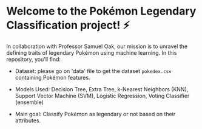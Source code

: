 # Welcome to the Pokémon Legendary Classification project! ⚡

In collaboration with Professor Samuel Oak, our mission is to unravel the defining traits of legendary Pokémon using machine learning. In this repository, you'll find:
* Dataset: please go on 'data' file to get the dataset `pokedex.csv` containing Pokémon features.
* Models Used: Decision Tree, Extra Tree, k-Nearest Neighbors (KNN), Support Vector Machine (SVM), Logistic Regression, Voting Classifier (ensemble)

* Main goal: Classify Pokémon as legendary or not based on their attributes.
